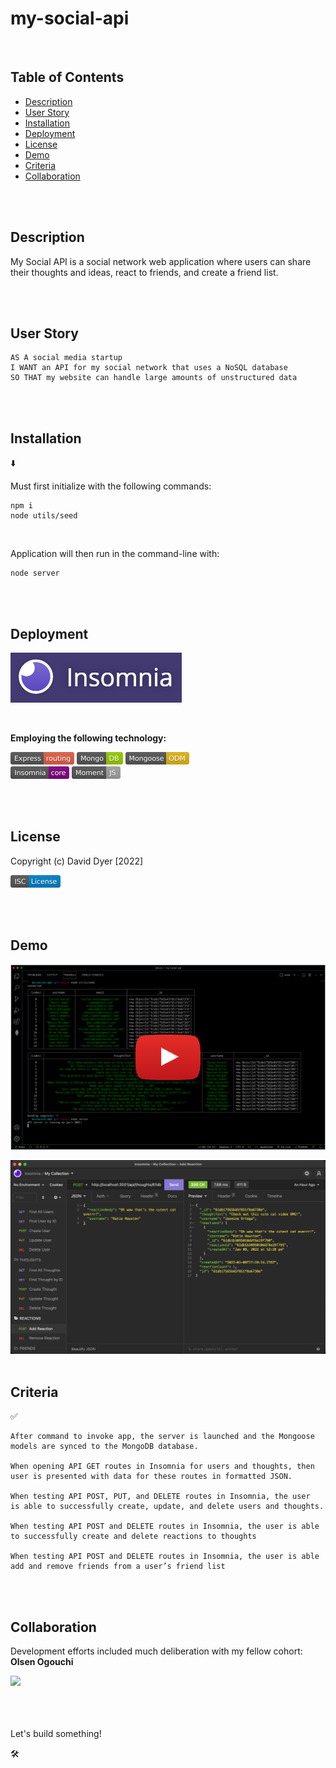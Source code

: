 # my-social-api

<br />

## Table of Contents

- [Description](#description)
- [User Story](#user-story)
- [Installation](#installation)
- [Deployment](#deployment)
- [License](#license)
- [Demo](#demo)
- [Criteria](#criteria)
- [Collaboration](#collaboration)

<br />
<br />

## Description

My Social API is a social network web application where users can share their thoughts and ideas, react to friends, and create a friend list.

<br />
<br />

## User Story

```
AS A social media startup
I WANT an API for my social network that uses a NoSQL database
SO THAT my website can handle large amounts of unstructured data
```

<br />
<br />

## Installation

⬇️

Must first initialize with the following commands:

```
npm i
node utils/seed

```

<br />

Application will then run in the command-line with:

```
node server
```

<br />
<br />

## Deployment

[<img src="./assets/images/insomnia.png" height="80px">](https://.../)

<br />

**Employing the following technology:**

[<img src="./assets/images/express.svg" height="20px">](https://www.npmjs.com/package/express) [<img src="./assets/images/mongodb.svg" height="20px">](https://docs.mongodb.com/) [<img src="./assets/images/mongoose.svg" height="20px">](https://www.npmjs.com/package/mongoose)  
[<img src="./assets/images/insomnia_core.svg" height="20px">](https://www.npmjs.com/package/express) [<img src="./assets/images/moment.svg" height="20px">](https://momentjs.com/)

<br />
<br />

## License

Copyright (c) David Dyer [2022]

[<img src="./assets/images/isc.svg" height="20px">](https://choosealicense.com/licenses/isc/)

<br />
<br />

## Demo

[![](assets/demo/youtube.png)](https://youtu.be/v54KFOm51Ew)

<img src="./assets/demo/testing_sc.png" width = "600">

<br />
<br />

## Criteria

✅

```
After command to invoke app, the server is launched and the Mongoose
models are synced to the MongoDB database.

When opening API GET routes in Insomnia for users and thoughts, then
user is presented with data for these routes in formatted JSON.

When testing API POST, PUT, and DELETE routes in Insomnia, the user
is able to successfully create, update, and delete users and thoughts.

When testing API POST and DELETE routes in Insomnia, the user is able
to successfully create and delete reactions to thoughts

When testing API POST and DELETE routes in Insomnia, the user is able
add and remove friends from a user’s friend list
```

<br />
<br />

## Collaboration

Development efforts included much deliberation with my fellow cohort:  
**Olsen Ogouchi**

<a href= "https://github.com/Chrisolsen1993"><img src=
"https://avatars.githubusercontent.com/u/49103700?v=4" width="50px"/></a>

<br />
<br />
<br />
Let's build something!

🛠️
